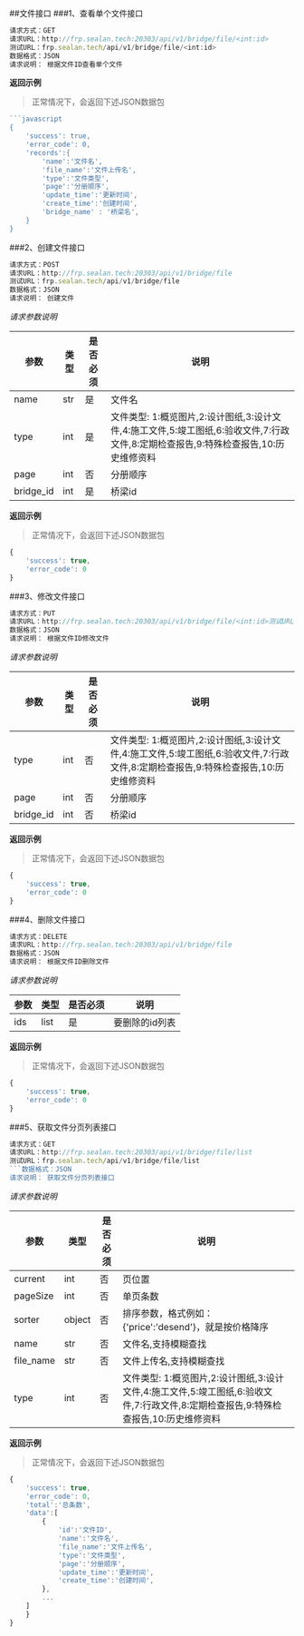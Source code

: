 ##文件接口
###1、查看单个文件接口
```javascript
请求方式：GET
请求URL：http://frp.sealan.tech:20303/api/v1/bridge/file/<int:id>
测试URL：frp.sealan.tech/api/v1/bridge/file/<int:id>
数据格式：JSON
请求说明： 根据文件ID查看单个文件
```
**返回示例**
> 正常情况下，会返回下述JSON数据包
```javascript
```javascript
{
	'success': true,
	'error_code': 0,
	'records':{
		'name':'文件名',
		'file_name':'文件上传名',
		'type':'文件类型',
		'page':'分册顺序',
		'update_time':'更新时间',
		'create_time':'创建时间',
		'bridge_name' : '桥梁名',
	}
}
```
###2、创建文件接口
```javascript
请求方式：POST
请求URL：http://frp.sealan.tech:20303/api/v1/bridge/file
测试URL：frp.sealan.tech/api/v1/bridge/file
数据格式：JSON
请求说明： 创建文件
```
*请求参数说明*

| 参数  | 类型   | 是否必须 | 说明        |
| ----- | ------ | -------- | ----------- |
|name|str|是|文件名|
|type|int|是|文件类型: 1:概览图片,2:设计图纸,3:设计文件,4:施工文件,5:竣工图纸,6:验收文件,7:行政文件,8:定期检查报告,9:特殊检查报告,10:历史维修资料|
|page|int|否|分册顺序|
|bridge_id|int|是|桥梁id|

**返回示例**
> 正常情况下，会返回下述JSON数据包
```javascript
{
	'success': true,
	'error_code': 0
}
```
###3、修改文件接口
```javascript
请求方式：PUT
请求URL：http://frp.sealan.tech:20303/api/v1/bridge/file/<int:id>测试URL：frp.sealan.tech/api/v1/bridge/file/<int:id>
数据格式：JSON
请求说明： 根据文件ID修改文件
```
*请求参数说明*

| 参数  | 类型   | 是否必须 | 说明        |
| ----- | ------ | -------- | ----------- |
|type|int|否|文件类型: 1:概览图片,2:设计图纸,3:设计文件,4:施工文件,5:竣工图纸,6:验收文件,7:行政文件,8:定期检查报告,9:特殊检查报告,10:历史维修资料|
|page|int|否|分册顺序|
|bridge_id|int|否|桥梁id|

**返回示例**
> 正常情况下，会返回下述JSON数据包
```javascript
{
	'success': true,
	'error_code': 0
}
```
###4、删除文件接口
```javascript
请求方式：DELETE
请求URL：http://frp.sealan.tech:20303/api/v1/bridge/file
数据格式：JSON
请求说明： 根据文件ID删除文件
```
*请求参数说明*

| 参数  | 类型   | 是否必须 | 说明        |
| ----- | ------ | -------- | ----------- |
|ids|list|是|要删除的id列表|
**返回示例**
> 正常情况下，会返回下述JSON数据包
```javascript
{
	'success': true,
	'error_code': 0
}
```
###5、获取文件分页列表接口
```javascript
请求方式：GET
请求URL：http://frp.sealan.tech:20303/api/v1/bridge/file/list
测试URL：frp.sealan.tech/api/v1/bridge/file/list
```数据格式：JSON
请求说明： 获取文件分页列表接口
```
*请求参数说明*

| 参数  | 类型   | 是否必须 | 说明        |
| ----- | ------ | -------- | ----------- |
|current|int|否|页位置|
|pageSize|int|否|单页条数|
|sorter|object|否|排序参数，格式例如：{'price':'desend'}，就是按价格降序|
|name|str|否|文件名,支持模糊查找|
|file_name|str|否|文件上传名,支持模糊查找|
|type|int|否|文件类型: 1:概览图片,2:设计图纸,3:设计文件,4:施工文件,5:竣工图纸,6:验收文件,7:行政文件,8:定期检查报告,9:特殊检查报告,10:历史维修资料|

**返回示例**
> 正常情况下，会返回下述JSON数据包
```javascript
{
	'success': true,
	'error_code': 0,
	'total':'总条数',
	'data':[
		{
			'id':'文件ID',
			'name':'文件名',
			'file_name':'文件上传名',
			'type':'文件类型',
			'page':'分册顺序',
			'update_time':'更新时间',
			'create_time':'创建时间',
		},
		...
	]
	}
}
```
